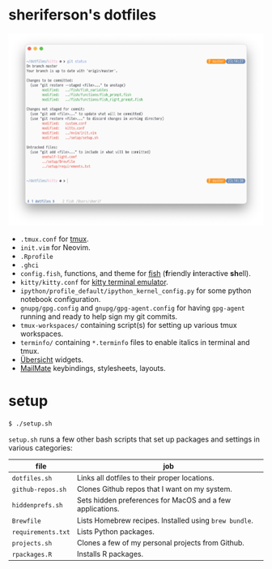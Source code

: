 # sheriferson's dotfiles

![](screenshot.png)

- `.tmux.conf` for [tmux](https://tmux.github.io/ "tmux").
- `init.vim` for Neovim.
- `.Rprofile`
- `.ghci`
- `config.fish`, functions, and theme for [fish](http://fishshell.com/ "fish shell") (**f**riendly **i**nteractive **sh**ell).
- `kitty/kitty.conf` for [kitty terminal emulator](https://github.com/kovidgoyal/kitty/ "kitty terminal emulator").
- `ipython/profile_default/ipython_kernel_config.py` for some python notebook configuration.
- `gnupg/gpg.config` and `gnupg/gpg-agent.config` for having `gpg-agent` running and ready to help sign my git commits.
- `tmux-workspaces/` containing script(s) for setting up various tmux workspaces.
- `terminfo/` containing `*.terminfo` files to enable italics in terminal and tmux.
- [Übersicht](http://tracesof.net/uebersicht/) widgets.
- [MailMate] keybindings, stylesheets, layouts.

[MailMate]: https://freron.com "MailMate IMAP email client"

# setup

```bash
$ ./setup.sh
```

`setup.sh` runs a few other bash scripts that set up packages and settings in various categories:

| file               | job                                                       |
|--------------------|-----------------------------------------------------------|
| `dotfiles.sh`      | Links all dotfiles to their proper locations.             |
| `github-repos.sh`  | Clones Github repos that I want on my system.             |
| `hiddenprefs.sh`   | Sets hidden preferences for MacOS and a few applications. |
| `Brewfile`         | Lists Homebrew recipes. Installed using `brew bundle`.    |
| `requirements.txt` | Lists Python packages.                                    |
| `projects.sh`      | Clones a few of my personal projects from Github.         |
| `rpackages.R`      | Installs R packages.                                      |
